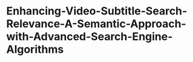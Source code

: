 # Enhancing-Video-Subtitle-Search-Relevance-A-Semantic-Approach-with-Advanced-Search-Engine-Algorithms